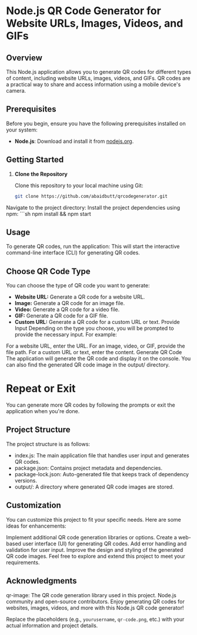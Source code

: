 # Node.js QR Code Generator for Website URLs, Images, Videos, and GIFs

## Overview

This Node.js application allows you to generate QR codes for different types of content, including website URLs, images, videos, and GIFs. QR codes are a practical way to share and access information using a mobile device's camera.

## Prerequisites

Before you begin, ensure you have the following prerequisites installed on your system:

- **Node.js**: Download and install it from [nodejs.org](https://nodejs.org/).

## Getting Started

1. **Clone the Repository**

   Clone this repository to your local machine using Git:

   ```sh
   git clone https://github.com/abaidbutt/qrcodegenerator.git

Navigate to the project directory:
Install the project dependencies using npm:
    ```sh
   npm install && npm start

## Usage
To generate QR codes, run the application:
This will start the interactive command-line interface (CLI) for generating QR codes.

## Choose QR Code Type

You can choose the type of QR code you want to generate:

- **Website URL:** Generate a QR code for a website URL.
- **Image:** Generate a QR code for an image file.
- **Video:** Generate a QR code for a video file.
- **GIF:** Generate a QR code for a GIF file.
- **Custom URL:** Generate a QR code for a custom URL or text.
Provide Input
Depending on the type you choose, you will be prompted to provide the necessary input. For example:

For a website URL, enter the URL.
For an image, video, or GIF, provide the file path.
For a custom URL or text, enter the content.
Generate QR Code
The application will generate the QR code and display it on the console. You can also find the generated QR code image in the output/ directory.

# Repeat or Exit
You can generate more QR codes by following the prompts or exit the application when you're done.

## Project Structure
The project structure is as follows:

- index.js: The main application file that handles user input and generates QR codes.
- package.json: Contains project metadata and dependencies.
- package-lock.json: Auto-generated file that keeps track of dependency versions.
- output/: A directory where generated QR code images are stored.
## Customization
You can customize this project to fit your specific needs. Here are some ideas for enhancements:

Implement additional QR code generation libraries or options.
Create a web-based user interface (UI) for generating QR codes.
Add error handling and validation for user input.
Improve the design and styling of the generated QR code images.
Feel free to explore and extend this project to meet your requirements.

## Acknowledgments
qr-image: The QR code generation library used in this project.
Node.js community and open-source contributors.
Enjoy generating QR codes for websites, images, videos, and more with this Node.js QR code generator!

Replace the placeholders (e.g., `yourusername`, `qr-code.png`, etc.) with your actual information and project details. 




